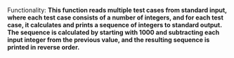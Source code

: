 Functionality: **This function reads multiple test cases from standard input, where each test case consists of a number of integers, and for each test case, it calculates and prints a sequence of integers to standard output. The sequence is calculated by starting with 1000 and subtracting each input integer from the previous value, and the resulting sequence is printed in reverse order.**